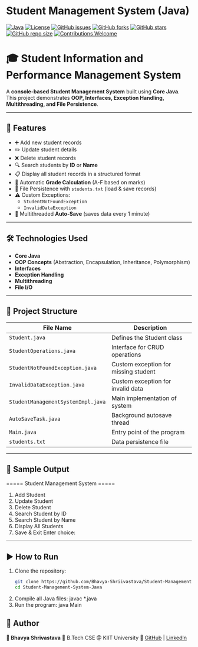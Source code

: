 # Student Management System (Java)

[![Java](https://img.shields.io/badge/Java-17-orange)](https://www.oracle.com/java/technologies/javase-jdk17-downloads.html)
[![License](https://img.shields.io/badge/License-MIT-blue.svg)](LICENSE)
[![GitHub issues](https://img.shields.io/github/issues/Bhavya-Shriivastava/Student-Management-System-Java)](https://github.com/Bhavya-Shriivastava/Student-Management-System-Java/issues)
[![GitHub forks](https://img.shields.io/github/forks/Bhavya-Shriivastava/Student-Management-System-Java)](https://github.com/Bhavya-Shriivastava/Student-Management-System-Java/network)
[![GitHub stars](https://img.shields.io/github/stars/Bhavya-Shriivastava/Student-Management-System-Java)](https://github.com/Bhavya-Shriivastava/Student-Management-System-Java/stargazers)
[![GitHub repo size](https://img.shields.io/github/repo-size/Bhavya-Shriivastava/Student-Management-System-Java)](https://github.com/Bhavya-Shriivastava/Student-Management-System-Java)
[![Contributions Welcome](https://img.shields.io/badge/Contributions-Welcome-brightgreen.svg)](https://github.com/Bhavya-Shriivastava/Student-Management-System-Java/pulls)

# 🎓 Student Information and Performance Management System

A **console-based Student Management System** built using **Core Java**.  
This project demonstrates **OOP, Interfaces, Exception Handling, Multithreading, and File Persistence**.

---

## 🚀 Features
- ➕ Add new student records  
- ✏️ Update student details  
- ❌ Delete student records  
- 🔍 Search students by **ID** or **Name**  
- 📋 Display all student records in a structured format  
- 📝 Automatic **Grade Calculation** (A-F based on marks)  
- 💾 File Persistence with `students.txt` (load & save records)  
- ⚠️ Custom Exceptions:  
  - `StudentNotFoundException`  
  - `InvalidDataException`  
- 🔄 Multithreaded **Auto-Save** (saves data every 1 minute)

---

## 🛠️ Technologies Used
- **Core Java**  
- **OOP Concepts** (Abstraction, Encapsulation, Inheritance, Polymorphism)  
- **Interfaces**  
- **Exception Handling**  
- **Multithreading**  
- **File I/O**

---

## 📂 Project Structure
| File Name                    | Description                          |
|-------------------------------|--------------------------------------|
| `Student.java`               | Defines the Student class            |
| `StudentOperations.java`     | Interface for CRUD operations        |
| `StudentNotFoundException.java` | Custom exception for missing student |
| `InvalidDataException.java`  | Custom exception for invalid data     |
| `StudentManagementSystemImpl.java` | Main implementation of system   |
| `AutoSaveTask.java`          | Background autosave thread           |
| `Main.java`                  | Entry point of the program           |
| `students.txt`               | Data persistence file                |


---

## 📸 Sample Output
===== Student Management System =====
1. Add Student
2. Update Student
3. Delete Student
4. Search Student by ID
5. Search Student by Name
6. Display All Students
7. Save & Exit
Enter choice:

---

## ▶️ How to Run
1. Clone the repository:
   ```bash
   git clone https://github.com/Bhavya-Shriivastava/Student-Management-System-Java.git
   cd Student-Management-System-Java
2. Compile all Java files:
  javac *.java
3. Run the program:
  java Main

## 📝 Author

**👤 Bhavya Shrivastava**
📌 B.Tech CSE @ KIIT University
🔗 [GitHub](https://github.com/Bhavya-Shriivastava) | [LinkedIn](https://www.linkedin.com/in/bhavya-shrivastava0107/)


